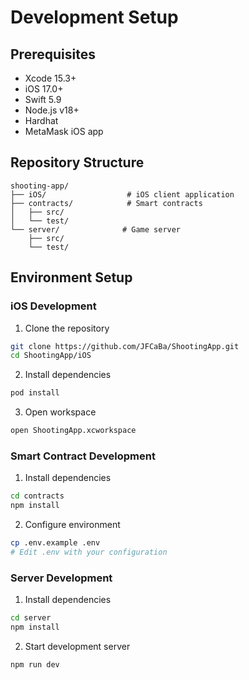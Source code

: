 # Development Setup

## Prerequisites

- Xcode 15.3+
- iOS 17.0+
- Swift 5.9
- Node.js v18+
- Hardhat
- MetaMask iOS app

## Repository Structure

```
shooting-app/
├── iOS/                  # iOS client application
├── contracts/            # Smart contracts
│   ├── src/
│   └── test/
└── server/              # Game server
    ├── src/
    └── test/
```

## Environment Setup

### iOS Development
1. Clone the repository
```bash
git clone https://github.com/JFCaBa/ShootingApp.git
cd ShootingApp/iOS
```

2. Install dependencies
```bash
pod install
```

3. Open workspace
```bash
open ShootingApp.xcworkspace
```

### Smart Contract Development
1. Install dependencies
```bash
cd contracts
npm install
```

2. Configure environment
```bash
cp .env.example .env
# Edit .env with your configuration
```

### Server Development
1. Install dependencies
```bash
cd server
npm install
```

2. Start development server
```bash
npm run dev
```
